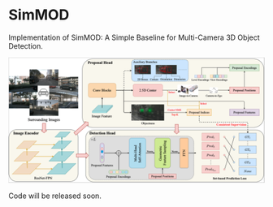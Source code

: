 # SimMOD
Implementation of SimMOD: A Simple Baseline for Multi-Camera 3D Object Detection.

![framework](figs/SimMOD.jpg "The overall framework of SimMOD")

Code will be released soon. 